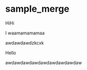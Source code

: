 # sample_merge







HiHi


I waamamamamaa



awdawdawdzkcxk


Hello



awdawdawdawdawdawdawdawdaw
